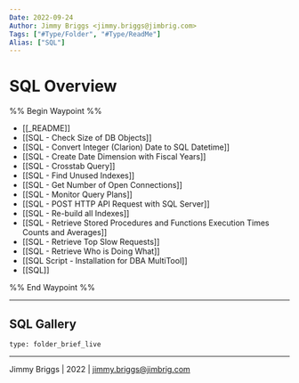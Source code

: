 ```yaml
---
Date: 2022-09-24
Author: Jimmy Briggs <jimmy.briggs@jimbrig.com>
Tags: ["#Type/Folder", "#Type/ReadMe"]
Alias: ["SQL"]
---
```


# SQL Overview

%% Begin Waypoint %%
- [[_README]]
- [[SQL - Check Size of DB Objects]]
- [[SQL - Convert Integer (Clarion) Date to SQL Datetime]]
- [[SQL - Create Date Dimension with Fiscal Years]]
- [[SQL - Crosstab Query]]
- [[SQL - Find Unused Indexes]]
- [[SQL - Get Number of Open Connections]]
- [[SQL - Monitor Query Plans]]
- [[SQL - POST HTTP API Request with SQL Server]]
- [[SQL - Re-build all Indexes]]
- [[SQL - Retrieve Stored Procedures and Functions Execution Times Counts and Averages]]
- [[SQL - Retrieve Top Slow Requests]]
- [[SQL - Retrieve Who is Doing What]]
- [[SQL Script - Installation for DBA MultiTool]]
- [[SQL]]

%% End Waypoint %%

***

## SQL Gallery

 
```ccard
type: folder_brief_live
```
 

***

Jimmy Briggs | 2022 | <jimmy.briggs@jimbrig.com>



